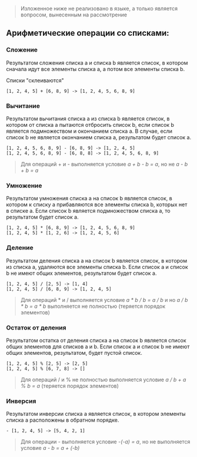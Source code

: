 > Изложенное ниже не реализовано в языке, а только является вопросом, вынесенным на рассмотрение
 
## Арифметические операции со списками:
### Сложение
    
Результатом сложения списка a и списка b является список, в котором сначала идут
все элементы списка a, а потом все элементы списка b.
   
Списки "склеиваются"
    
    [1, 2, 4, 5] + [6, 8, 9] -> [1, 2, 4, 5, 6, 8, 9]

### Вычитание

Результатом вычитания списка a из списка b является список, в котором от списка a
пытаются отбросить список b, если список b является подмножеством и окончанием списка a.
В случае, если список b не является окончанием списка a, результатом будет список a.
   
    [1, 2, 4, 5, 6, 8, 9] - [6, 8, 9] -> [1, 2, 4, 5]
    [1, 2, 4, 5, 6, 8, 9] - [6, 8, 8] -> [1, 2, 4, 5, 6, 8, 9]

> Для операций + и - выполняется условие *а + b - b = a*, но не *a - b + b = a*
        
### Умножение

Результатом умножения списка a на список b является список, в котором к списку a
прибавляются все элементы списка b, которых нет в списке a. Если список b является 
подмножеством списка a, то результатом будет список a.
    
    [1, 2, 4, 5] * [6, 8, 9] -> [1, 2, 4, 5, 6, 8, 9]
    [1, 2, 4, 5] * [1, 2, 6] -> [1, 2, 4, 5, 6]
        
### Деление

Результатом деления списка a на список b является список, в котором из списка a,
удаляются все элементы списка b. Если список a и список b не имеют общих элементов,
результатом будет список a.
    
    [1, 2, 4, 5] / [2, 5] -> [1, 4]
    [1, 2, 4, 5] / [6, 8, 9] -> [1, 2, 4, 5]
    
> Для операций * и / выполняется условие *а * b / b = a / b* и
> но *a / b * b = a * b* выполняется не полностью (теряется порядок элементов)
    
### Остаток от деления

Результатом остатка от деления списка a на список b является список общих элементов
для списков a и b. Если список a и список b не имеют общих элементов, результатом,
будет пустой список.

    [1, 2, 4, 5] % [2, 5] -> [2, 5]
    [1, 2, 4, 5] % [6, 7, 8] -> []
    
> Для операций / и % не полностью выполняется условие *а / b + a % b = a* 
> (теряется порядок элементов)
    
### Инверсия

Результатом инверсии списка a является список, в котором элементы списка a 
расположены в обратном порядке.

    - [1, 2, 4, 5] -> [5, 4, 2, 1]
    
> Для операции - выполняется условие *-(-а) = a*, 
> но не выполняется условие *a - b = a + (-b)* 
